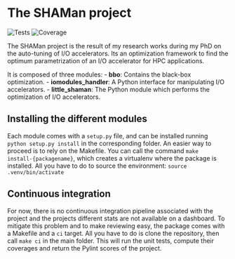 # The SHAMan project

![Tests](https://github.com/SphRbtHyk/shaman_project/workflows/.github/workflows/main.yml/badge.svg)
![Coverage](https://github.com/SphRbtHyk/shaman_project/badges/coverage.svg)

The SHAMan project is the result of my research works during my PhD on the auto-tuning of I/O accelerators.
Its an optimization framework to find the optimum parametrization of an I/O accelerator for HPC applications.

It is composed of three modules: - **bbo**: Contains the black-box optimization. - **iomodules_handler**: A Python interface for manipulating I/O accelerators. - **little_shaman**: The Python module which performs the optimization of I/O accelerators.

## Installing the different modules

Each module comes with a <code>setup.py</code> file, and can be installed running <code>python setup.py install</code> in the corresponding folder.
An easier way to proceed is to rely on the Makefile. You can call the command <code>make install-{packagename}</code>, which creates a virtualenv where the package is installed. All you have to do to source the environment: <code>source .venv/bin/activate</code>

## Continuous integration

For now, there is no continuous integration pipeline associated with the project and the projects different stats are not available on a dashboard.
To mitigate this problem and to make reviewing easy, the package comes with a Makefile and a <code>ci</code> target. All you have to do is clone the repository, then call <code>make ci</code> in the main folder. This will run the unit tests, compute their coverages and return the Pylint scores of the project.
